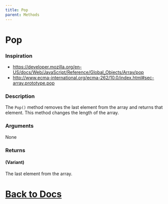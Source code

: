 ```yaml
---
title: Pop
parent: Methods
---
```


# Pop

### Inspiration
* https://developer.mozilla.org/en-US/docs/Web/JavaScript/Reference/Global_Objects/Array/pop
* http://www.ecma-international.org/ecma-262/10.0/index.html#sec-array.prototype.pop

### Description
The `Pop()` method removes the last element from the array and returns that element. This method changes the length of the array.

### Arguments
None

### Returns
#### (Variant) 
The last element from the array.

# [Back to Docs](https://senipah.github.io/VBA-Better-Array/)